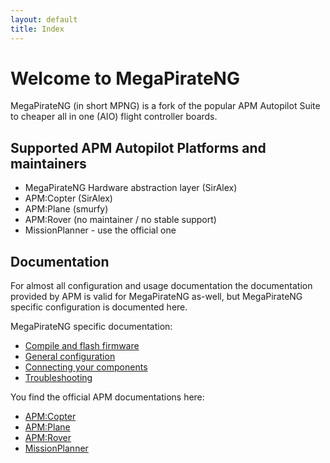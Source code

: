 ```yaml
---
layout: default
title: Index
---
```


# Welcome to MegaPirateNG

MegaPirateNG (in short MPNG) is a fork of the popular APM Autopilot Suite to cheaper all in one (AIO) flight controller boards.

## Supported APM Autopilot Platforms and maintainers

* MegaPirateNG Hardware abstraction layer (SirAlex)
* APM:Copter (SirAlex)
* APM:Plane (smurfy)
* APM:Rover (no maintainer / no stable support)
* MissionPlanner - use the official one

## Documentation

For almost all configuration and usage documentation the documentation provided by APM is valid for MegaPirateNG as-well, but MegaPirateNG specific configuration is documented here.

MegaPirateNG specific documentation:

* [Compile and flash firmware](documentation/compile)
* [General configuration](documentation/general_configuration)
* [Connecting your components](documentation/connecting_components)
* [Troubleshooting](documentation/troubleshooting)

You find the official APM documentations here:

* [APM:Copter](http://copter.ardupilot.com/)
* [APM:Plane](http://plane.ardupilot.com/)
* [APM:Rover](http://rover.ardupilot.com/)
* [MissionPlanner](http://planner.ardupilot.com/)


